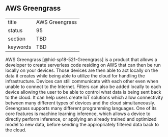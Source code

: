 ## AWS Greengrass


|          |                |
| -------- | -------------- |
| title    | AWS Greengrass |
| status   | 95             |
| section  | TBD            |
| keywords | TBD            |




AWS Greengrass [@hid-sp18-521-Greengrass] is a product that allows a
developer to create serverless code residing on AWS that can then be run
locally on your devices. Those devices are then able to act locally on
the data it creates while being able to utilize the cloud for handling
the infrastructure. Devices can still communicate with each other even
when unable to connect to the Internet. Filters can also be added
locally to each device allowing the user to be able to control what data
is being sent back to the cloud. It can help users create IoT solutions
which allow connectivity between many different types of devices and the
cloud simultaneously. Greengrass supports many different programming
languages. One of its core features is machine learning inference, which
allows a device to directly perform inference, or applying an already
trained and optimized model to new data, before sending the
appropriately filtered data back to the cloud.
